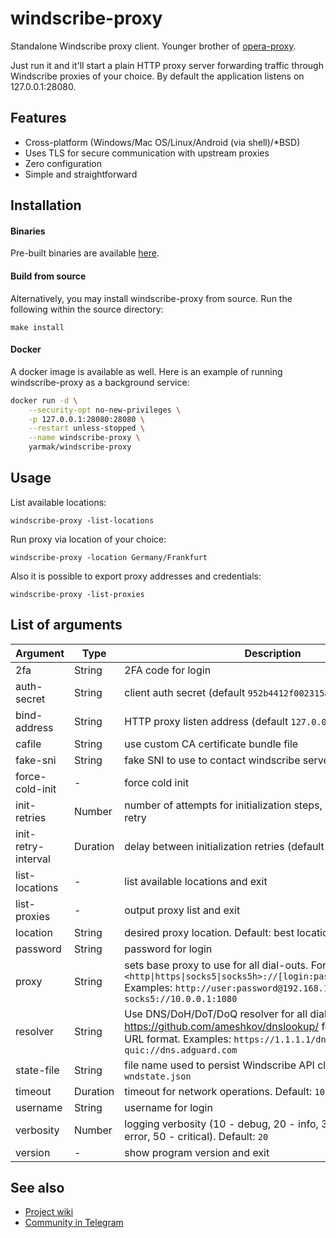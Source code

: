 windscribe-proxy
================

Standalone Windscribe proxy client. Younger brother of [opera-proxy](https://github.com/Snawoot/opera-proxy/).

Just run it and it'll start a plain HTTP proxy server forwarding traffic through Windscribe proxies of your choice.
By default the application listens on 127.0.0.1:28080.

## Features

* Cross-platform (Windows/Mac OS/Linux/Android (via shell)/\*BSD)
* Uses TLS for secure communication with upstream proxies
* Zero configuration
* Simple and straightforward

## Installation

#### Binaries

Pre-built binaries are available [here](https://github.com/Snawoot/windscribe-proxy/releases/latest).

#### Build from source

Alternatively, you may install windscribe-proxy from source. Run the following within the source directory:

```
make install
```

#### Docker

A docker image is available as well. Here is an example of running windscribe-proxy as a background service:

```sh
docker run -d \
    --security-opt no-new-privileges \
    -p 127.0.0.1:28080:28080 \
    --restart unless-stopped \
    --name windscribe-proxy \
    yarmak/windscribe-proxy
```

## Usage

List available locations:

```
windscribe-proxy -list-locations
```

Run proxy via location of your choice:

```
windscribe-proxy -location Germany/Frankfurt
```

Also it is possible to export proxy addresses and credentials:

```
windscribe-proxy -list-proxies
```

## List of arguments

| Argument | Type | Description |
| -------- | ---- | ----------- |
| 2fa | String | 2FA code for login |
| auth-secret | String | client auth secret (default `952b4412f002315aa50751032fcaab03`) |
| bind-address | String | HTTP proxy listen address (default `127.0.0.1:28080`) |
| cafile | String | use custom CA certificate bundle file |
| fake-sni | String | fake SNI to use to contact windscribe servers (default "com") |
| force-cold-init | - | force cold init |
| init-retries | Number | number of attempts for initialization steps, zero for unlimited retry |
| init-retry-interval | Duration | delay between initialization retries (default 5s) |
| list-locations | - | list available locations and exit |
| list-proxies | - | output proxy list and exit |
| location | String | desired proxy location. Default: best location |
| password | String | password for login |
| proxy | String | sets base proxy to use for all dial-outs. Format: `<http\|https\|socks5\|socks5h>://[login:password@]host[:port]` Examples: `http://user:password@192.168.1.1:3128`, `socks5://10.0.0.1:1080` |
| resolver | String | Use DNS/DoH/DoT/DoQ resolver for all dial-outs. See https://github.com/ameshkov/dnslookup/ for upstream DNS URL format. Examples: `https://1.1.1.1/dns-query`, `quic://dns.adguard.com` |
| state-file | String | file name used to persist Windscribe API client state. Default: `wndstate.json` |
| timeout | Duration | timeout for network operations. Default: `10s` |
| username | String | username for login |
| verbosity | Number | logging verbosity (10 - debug, 20 - info, 30 - warning, 40 - error, 50 - critical). Default: `20` |
| version | - | show program version and exit |

## See also

* [Project wiki](https://github.com/Snawoot/windscribe-proxy/wiki)
* [Community in Telegram](https://t.me/alternative_proxy)
